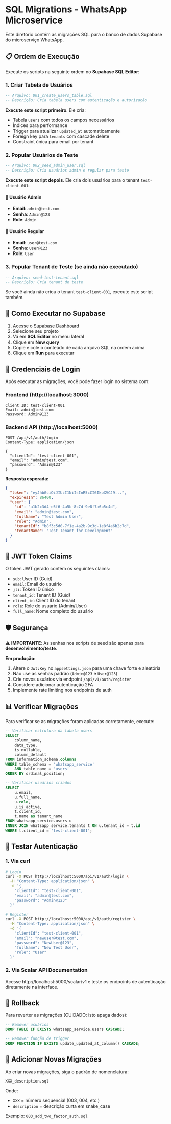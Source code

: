 # SQL Migrations - WhatsApp Microservice

Este diretório contém as migrações SQL para o banco de dados Supabase do microserviço WhatsApp.

## 📋 Ordem de Execução

Execute os scripts na seguinte ordem no **Supabase SQL Editor**:

### 1. Criar Tabela de Usuários
```sql
-- Arquivo: 001_create_users_table.sql
-- Descrição: Cria tabela users com autenticação e autorização
```

**Execute este script primeiro**. Ele cria:
- Tabela `users` com todos os campos necessários
- Índices para performance
- Trigger para atualizar `updated_at` automaticamente
- Foreign key para `tenants` com cascade delete
- Constraint única para email por tenant

### 2. Popular Usuários de Teste
```sql
-- Arquivo: 002_seed_admin_user.sql
-- Descrição: Cria usuários admin e regular para teste
```

**Execute este script depois**. Ele cria dois usuários para o tenant `test-client-001`:

#### 👤 Usuário Admin
- **Email**: `admin@test.com`
- **Senha**: `Admin@123`
- **Role**: `Admin`

#### 👤 Usuário Regular
- **Email**: `user@test.com`
- **Senha**: `User@123`
- **Role**: `User`

### 3. Popular Tenant de Teste (se ainda não executado)
```sql
-- Arquivo: seed-test-tenant.sql
-- Descrição: Cria tenant de teste
```

Se você ainda não criou o tenant `test-client-001`, execute este script também.

## 🚀 Como Executar no Supabase

1. Acesse o [Supabase Dashboard](https://supabase.com/dashboard)
2. Selecione seu projeto
3. Vá em **SQL Editor** no menu lateral
4. Clique em **New query**
5. Copie e cole o conteúdo de cada arquivo SQL na ordem acima
6. Clique em **Run** para executar

## 🔐 Credenciais de Login

Após executar as migrações, você pode fazer login no sistema com:

### Frontend (http://localhost:3000)
```
Client ID: test-client-001
Email: admin@test.com
Password: Admin@123
```

### Backend API (http://localhost:5000)
```
POST /api/v1/auth/login
Content-Type: application/json

{
  "clientId": "test-client-001",
  "email": "admin@test.com",
  "password": "Admin@123"
}
```

**Resposta esperada:**
```json
{
  "token": "eyJhbGciOiJIUzI1NiIsInR5cCI6IkpXVCJ9...",
  "expiresIn": 86400,
  "user": {
    "id": "a1b2c3d4-e5f6-4a5b-8c7d-9e8f7a6b5c4d",
    "email": "admin@test.com",
    "fullName": "Test Admin User",
    "role": "Admin",
    "tenantId": "b8f3c5d0-7f1e-4a2b-9c3d-1e8f4a6b2c7d",
    "tenantName": "Test Tenant for Development"
  }
}
```

## 🔑 JWT Token Claims

O token JWT gerado contém os seguintes claims:

- `sub`: User ID (Guid)
- `email`: Email do usuário
- `jti`: Token ID único
- `tenant_id`: Tenant ID (Guid)
- `client_id`: Client ID do tenant
- `role`: Role do usuário (Admin/User)
- `full_name`: Nome completo do usuário

## 🛡️ Segurança

⚠️ **IMPORTANTE**: As senhas nos scripts de seed são apenas para **desenvolvimento/teste**.

**Em produção:**
1. Altere o `Jwt:Key` no `appsettings.json` para uma chave forte e aleatória
2. Não use as senhas padrão (`Admin@123` e `User@123`)
3. Crie novos usuários via endpoint `/api/v1/auth/register`
4. Considere adicionar autenticação 2FA
5. Implemente rate limiting nos endpoints de auth

## 📊 Verificar Migrações

Para verificar se as migrações foram aplicadas corretamente, execute:

```sql
-- Verificar estrutura da tabela users
SELECT
    column_name,
    data_type,
    is_nullable,
    column_default
FROM information_schema.columns
WHERE table_schema = 'whatsapp_service'
    AND table_name = 'users'
ORDER BY ordinal_position;

-- Verificar usuários criados
SELECT
    u.email,
    u.full_name,
    u.role,
    u.is_active,
    t.client_id,
    t.name as tenant_name
FROM whatsapp_service.users u
INNER JOIN whatsapp_service.tenants t ON u.tenant_id = t.id
WHERE t.client_id = 'test-client-001';
```

## 🧪 Testar Autenticação

### 1. Via curl
```bash
# Login
curl -X POST http://localhost:5000/api/v1/auth/login \
  -H "Content-Type: application/json" \
  -d '{
    "clientId": "test-client-001",
    "email": "admin@test.com",
    "password": "Admin@123"
  }'

# Register
curl -X POST http://localhost:5000/api/v1/auth/register \
  -H "Content-Type: application/json" \
  -d '{
    "clientId": "test-client-001",
    "email": "newuser@test.com",
    "password": "NewUser@123",
    "fullName": "New Test User",
    "role": "User"
  }'
```

### 2. Via Scalar API Documentation
Acesse http://localhost:5000/scalar/v1 e teste os endpoints de autenticação diretamente na interface.

## 🔄 Rollback

Para reverter as migrações (CUIDADO: isto apaga dados):

```sql
-- Remover usuários
DROP TABLE IF EXISTS whatsapp_service.users CASCADE;

-- Remover função de trigger
DROP FUNCTION IF EXISTS update_updated_at_column() CASCADE;
```

## 📝 Adicionar Novas Migrações

Ao criar novas migrações, siga o padrão de nomenclatura:

```
XXX_description.sql
```

Onde:
- `XXX` = número sequencial (003, 004, etc.)
- `description` = descrição curta em snake_case

Exemplo: `003_add_two_factor_auth.sql`
